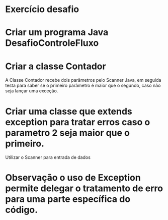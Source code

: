 # Exercício desafio

# Criar um programa Java DesafioControleFluxo

# Criar a classe Contador
A Classe Contador recebe dois parâmetros pelo Scanner Java, em seguida testa para saber se o primeiro parâmetro é maior que o segundo, caso não seja lançar uma exceção.

# Criar uma classe que extends exception para tratar erros caso o parametro 2 seja maior que o primeiro.
Utilizar o Scanner para entrada de dados


# Observação o uso de Exception permite delegar o tratamento de erro para uma parte específica do código.



